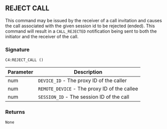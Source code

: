 ## REJECT CALL

This command may be issued by the receiver of a call invitation and causes the call associated with the given session id to be rejected (ended).  This command will result in a `CALL_REJECTED` notification being sent to both the initiator and the receiver of the call.


### Signature

`C4:REJECT_CALL ()`


| Parameter | Description |
| --- | --- |
| num | `DEVICE_ID` - The proxy ID of the caller |
| num | `REMOTE_DEVICE` - The proxy ID of the callee |
| num|  `SESSION_ID` - The session ID of the call |


### Returns

`None`


